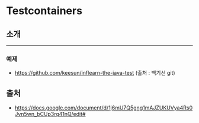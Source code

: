 # Testcontainers

## 소개

--- 

### 예제
-  https://github.com/keesun/inflearn-the-java-test (출처 : 백기선 git)
## 출처
- https://docs.google.com/document/d/1j6mU7Q5gng1mAJZUKUVya4Rs0Jvn5wn_bCUp3rq41nQ/edit#
